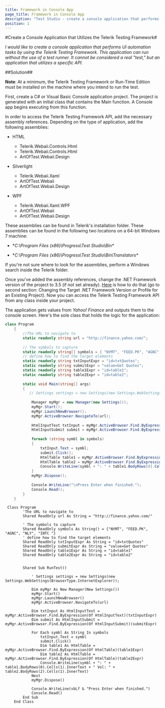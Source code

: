 ```yaml
---
title: Framework in Console App
page_title: Framework in Console App
description: "Test Studio - create a console application that performs UI automation tasks by using the Telerik Testing Framework."
position: 1
---
```

#Create a Console Application that Utilizes the Telerik Testing Framework#

*I would like to create a console application that performs UI automation tasks by using the Telerik Testing Framework. This application can run without the use of a test runner. It cannot be considered a real "test," but an application that utilizes a specific API.*

##Solution##

**Note**: At a minimum, the Telerik Testing Framework or Run-Time Edition must be installed on the machine where you intend to run the test.

First, create a C# or Visual Basic Console application project. The project is generated with an initial class that contains the Main function. A Console app begins executing from this function.
 
In order to access the Telerik Testing Framework API, add the necessary assembly references. Depending on the type of application, add the following assemblies:


* HTML

	* Telerik.Webaii.Controls.Html
	* Telerik.Webaii.Controls.Html
	* ArtOfTest.Webaii.Design


* Silverlight

	* Telerik.Webaii.Xaml
	* ArtOfTest.Webaii
	* ArtOfTest.Webaii.Design

* WPF

	* Telerik.Webaii.Xaml.WPF
	* ArtOfTest.Webaii
	* ArtOfTest.Webaii.Design 


These assemblies can be found in Telerik's installation folder. These assemblies can be found in the following two locations on a 64-bit Windows 7 machine:

* **C:\Program Files (x86)\Progress\Test Studio\Bin\**

* **C:\Program Files (x86)\Progress\Test Studio\Bin\Translators\**

 

If you're not sure where to look for the assemblies, perform a Windows search inside the Telerik folder.

Once you've added the assembly references, change the .NET Framework version of the project to 3.5 (if not set already). <a href="http://msdn.microsoft.com/en-us/library/bb398202.aspx" target="_blank">Here</a> is how to do that (go to second section: Changing the Target .NET Framework Version or Profile for an Existing Project). Now you can access the Telerik Testing Framework API from any class inside your project.

The application gets values from *Yahoo! Finance* and outputs them to the console screen. Here's the sole class that holds the logic for the application:

```C#
class Program
    {
        //The URL to navigate to
        static readonly string url = "http://finance.yahoo.com/";
 
        // The symbols to capture
        static readonly string[] symbols = { "NYMT", "FEED.PK", "AGNC", "NLY", "INTC " };
        // define how to find the target elements
        static readonly string txtInputExpr = "id=txtQuotes";
        static readonly string submitExpr = "value=Get Quotes";
        static readonly string table1Expr = "id=table1";
        static readonly string table2Expr = "id=table2";
 
        static void Main(string[] args)
        {
           // Settings settings = new Settings(new Settings.WebSettings(BrowserType.InternetExplorer));
 
            Manager myMgr = new Manager(new Settings());
            myMgr.Start();
            myMgr.LaunchNewBrowser();
            myMgr.ActiveBrowser.NavigateTo(url);
 
            HtmlInputText txtInput = myMgr.ActiveBrowser.Find.ByExpression<HtmlInputText>(txtInputExpr);
            HtmlInputSubmit submit = myMgr.ActiveBrowser.Find.ByExpression<HtmlInputSubmit>(submitExpr);
 
            foreach (string symbl in symbols)
            {
                txtInput.Text = symbl;
                submit.Click();
                HtmlTable table1 = myMgr.ActiveBrowser.Find.ByExpression<HtmlTable>(table1Expr);
                HtmlTable table2 = myMgr.ActiveBrowser.Find.ByExpression<HtmlTable>(table2Expr);
                Console.WriteLine(symbl + ": " + table1.BodyRows[0].Cells[1].InnerText + " Vol: " + table2.BodyRows[2].Cells[1].InnerText);
            }
            myMgr.Dispose();
 
            Console.WriteLine("\nPress Enter when finished.");
            Console.Read();
        }
    }
```
```VB
 Class Program
        'The URL to navigate to
        Shared ReadOnly url As String = "http://finance.yahoo.com/"
 
        ' The symbols to capture
        Shared ReadOnly symbols As String() = {"NYMT", "FEED.PK", "AGNC", "NLY", "INTC "}
        ' define how to find the target elements
        Shared ReadOnly txtInputExpr As String = "id=txtQuotes"
        Shared ReadOnly submitExpr As String = "value=Get Quotes"
        Shared ReadOnly table1Expr As String = "id=table1"
        Shared ReadOnly table2Expr As String = "id=table2"
 
 
        Shared Sub RunTest()
 
            ' Settings settings = new Settings(new Settings.WebSettings(BrowserType.InternetExplorer));
 
            Dim myMgr As New Manager(New Settings())
            myMgr.Start()
            myMgr.LaunchNewBrowser()
            myMgr.ActiveBrowser.NavigateTo(url)
 
            Dim txtInput As HtmlInputText = myMgr.ActiveBrowser.Find.ByExpression(Of HtmlInputText)(txtInputExpr)
            Dim submit As HtmlInputSubmit = myMgr.ActiveBrowser.Find.ByExpression(Of HtmlInputSubmit)(submitExpr)
 
            For Each symbl As String In symbols
                txtInput.Text = symbl
                submit.Click()
                Dim table1 As HtmlTable = myMgr.ActiveBrowser.Find.ByExpression(Of HtmlTable)(table1Expr)
                Dim table2 As HtmlTable = myMgr.ActiveBrowser.Find.ByExpression(Of HtmlTable)(table2Expr)
                Console.WriteLine(symbl + ": " + table1.BodyRows(0).Cells(1).InnerText + " Vol: " + table2.BodyRows(2).Cells(1).InnerText)
            Next
            myMgr.Dispose()
 
            Console.WriteLine(vbLf & "Press Enter when finished.")
            Console.Read()
        End Sub
    End Class
```